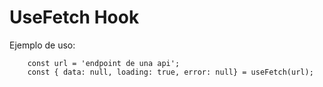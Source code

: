 # UseFetch Hook

Ejemplo de uso:

```
    const url = 'endpoint de una api';
    const { data: null, loading: true, error: null} = useFetch(url);
```
